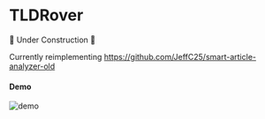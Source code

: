# TLDRover
🚧 Under Construction 🚧

Currently reimplementing https://github.com/JeffC25/smart-article-analyzer-old

#### Demo
![demo](https://github.com/JeffC25/tldrover/assets/34695547/de94b4f7-0fac-4dc5-acc5-baaa8367a933)

